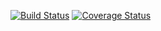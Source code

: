 [![Build Status](https://img.shields.io/travis/GITHUB-USERNAME/GITHUB-REPO.svg?style=flat-square)](https://travis-ci.org/rbrtsmith/full-stack-js-spike)
[![Coverage Status](https://img.shields.io/coveralls/GITHUB-USERNAME/GITHUB-REPO.svg?style=flat-square)](https://coveralls.io/github/rbrtsmith/full-stack-js-spike?branch=master)
